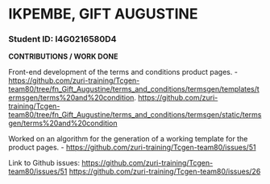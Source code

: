 # IKPEMBE, GIFT AUGUSTINE

### Student ID: I4G0216580D4

**CONTRIBUTIONS / WORK DONE**

Front-end development of the terms and conditions product pages. - https://github.com/zuri-training/Tcgen-team80/tree/fn_Gift_Augustine/terms_and_conditions/termsgen/templates/termsgen/terms%20and%20condition.
https://github.com/zuri-training/Tcgen-team80/tree/fn_Gift_Augustine/terms_and_conditions/termsgen/static/termsgen/terms%20and%20condition

Worked on an algorithm for the generation of a working template for the product pages. - https://github.com/zuri-training/Tcgen-team80/issues/51

Link to Github issues:
https://github.com/zuri-training/Tcgen-team80/issues/51
https://github.com/zuri-training/Tcgen-team80/issues/26
